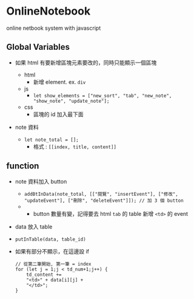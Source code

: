 # OnlineNotebook
online netbook system with javascript

## Global Variables
- 如果 html 有要新增區塊元素要改的，同時只能顯示一個區塊
  - html
    - 新增 element. ex. `div`
  - js 
    - `let show_elements = ["new_sort", "tab", "new_note", "show_note", "update_note"];`
  - css
    - 區塊的 id 加入最下面
   
- note 資料
  - `let note_total = [];`
    -  格式 :  `[[index, title, content]]`

## function
- note 資料加入 button
  - `addBtInData(note_total, [["閱覽", "insertEvent"], ["修改", "updateEvent"], ["刪除", "deleteEvent"]]); // 加 3 個 button`
  - - button 數量有變，記得要去 html `tab` 的 table 新增 `<td>` 的 event
   
-  data 放入 table
  - `putInTable(data, table_id)`
  - 如果有部分不顯示，在這邊設 if
    ```
    // 從第二筆開始, 第一筆 = index
    for (let j = 1;j < td_num+1;j++) {
        td_content += 
        "<td>" + data[i][j] +
        "</td>";
    }
    ```
